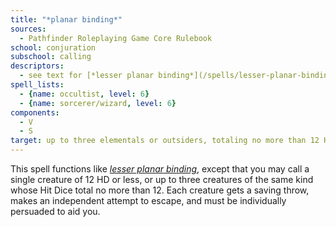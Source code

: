 ```yaml
---
title: "*planar binding*"
sources:
  - Pathfinder Roleplaying Game Core Rulebook
school: conjuration
subschool: calling
descriptors:
  - see text for [*lesser planar binding*](/spells/lesser-planar-binding/)
spell_lists:
  - {name: occultist, level: 6}
  - {name: sorcerer/wizard, level: 6}
components:
  - V
  - S
target: up to three elementals or outsiders, totaling no more than 12 HD, no two of which can be more than 30 ft. apart when they appear
---
```


This spell functions like [*lesser planar binding*](/spells/lesser-planar-binding/), except that you may call a single creature of 12 HD or less, or up to three creatures of the same kind whose Hit Dice total no more than 12. Each creature gets a saving throw, makes an independent attempt to escape, and must be individually persuaded to aid you.

